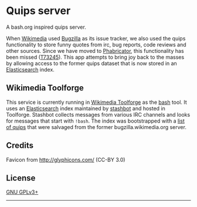 Quips server
============

A bash.org inspired quips server.

When [Wikimedia][] used [Bugzilla][] as its issue tracker, we also used the
quips functionality to store funny quotes from irc, bug reports, code reviews
and other sources. Since we have moved to [Phabricator][], this functionality
has been missed ([T73245][]). This app attempts to bring joy back to the
masses by allowing access to the former quips dataset that is now stored in an
[Elasticsearch][] index.


Wikimedia Toolforge
-------------------

This service is currently running in [Wikimedia Toolforge][] as the [bash][]
tool. It uses an [Elasticsearch][] index maintained by [stashbot][] and hosted
in Toolforge. Stashbot collects messages from various IRC channels and looks
for messages that start with `!bash`. The index was bootstrapped with a
[list of quips][] that were salvaged from the former bugzilla.wikimedia.org
server.


Credits
-------
Favicon from http://glyphicons.com/ (CC-BY 3.0)


License
-------
[GNU GPLv3+](//www.gnu.org/copyleft/gpl.html "GNU GPLv3+")


---
[Wikimedia]: https://wikimediafoundation.org/wiki/Home
[Bugzilla]: https://www.bugzilla.org/
[Phabricator]: http://phabricator.org/
[T73245]: https://phabricator.wikimedia.org/T73245
[Elasticsearch]: https://www.elastic.co/products/elasticsearch
[Wikimedia Toolforge]: https://wikitech.wikimedia.org/wiki/Help:Toolforge
[bash]: https://tools.wmflabs.org/bash
[stashbot]: https://github.com/bd808/tools-stashbot
[list of quips]: https://phabricator.wikimedia.org/P110
